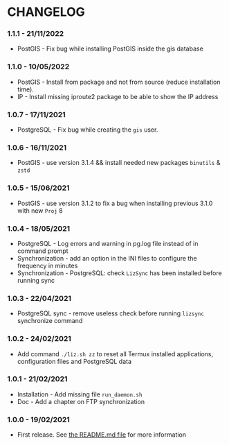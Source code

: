 # CHANGELOG

### 1.1.1 - 21/11/2022

* PostGIS - Fix bug while installing PostGIS inside the gis database

### 1.1.0 - 10/05/2022

* PostGIS - Install from package and not from source (reduce installation time).
* IP - Install missing iproute2 package to be able to show the IP address

### 1.0.7 - 17/11/2021

* PostgreSQL - Fix bug while creating the `gis` user.

### 1.0.6 - 16/11/2021

* PostGIS - use version 3.1.4 && install needed new packages `binutils` & `zstd`

### 1.0.5 - 15/06/2021

* PostGIS - use version 3.1.2 to fix a bug when installing previous 3.1.0 with new `Proj` 8

### 1.0.4 - 18/05/2021

* PostgreSQL - Log errors and warning in pg.log file instead of in command prompt
* Synchronization - add an option in the INI files to configure the frequency in minutes
* Synchronization - PostgreSQL: check `LizSync` has been installed before running sync

### 1.0.3 - 22/04/2021

* PostgreSQL sync - remove useless check before running `lizsync` synchronize command

### 1.0.2 - 24/02/2021

* Add command `./liz.sh zz` to reset all Termux installed applications, configuration files and PostgreSQL data

### 1.0.1 - 21/02/2021

* Installation - Add missing file `run_daemon.sh`
* Doc - Add a chapter on FTP synchronization

### 1.0.0 - 19/02/2021

* First release. See [the README.md file](README.md) for more information
